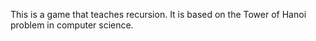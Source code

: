 This is a game that teaches recursion. It is based on the Tower of Hanoi problem in computer science.
